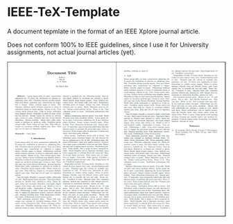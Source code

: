 # IEEE-TeX-Template

A document tepmlate in the format of an IEEE Xplore journal article.

Does not conform 100% to IEEE guidelines, since I use it for University assignments, not actual journal articles (yet).



![screenshot](screenshot.png)
